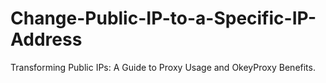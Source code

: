 # Change-Public-IP-to-a-Specific-IP-Address
Transforming Public IPs: A Guide to Proxy Usage and OkeyProxy Benefits.
